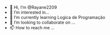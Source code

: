 - 👋 Hi, I’m @Rayane2209
- 👀 I’m interested in...
- 🌱 I’m currently learning  Logica de Programação
- 💞️ I’m looking to collaborate on ...
- 📫 How to reach me ...

<!---
Rayane2209/Rayane2209 is a ✨ special ✨ repository because its `README.md` (this file) appears on your GitHub profile.
You can click the Preview link to take a look at your changes.
--->
